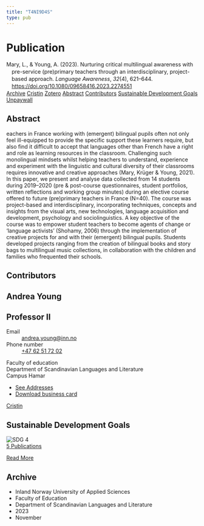 ```yaml
---
title: "T4NI9D4S"
type: pub
---
```

<h1>Publication</h1>
<article id="csl-bib-container-T4NI9D4S" class="csl-bib-container">
  <div class="csl-bib-body" style="line-height: 1.35; padding-left: 1em; text-indent:-1em;">
  <div class="csl-entry">Mary, L., &amp; Young, A. (2023). Nurturing critical multilingual awareness with pre-service (pre)primary teachers through an interdisciplinary, project-based approach. <i>Language Awareness</i>, <i>32</i>(4), 621&#x2013;644. <a href="https://doi.org/10.1080/09658416.2023.2274551">https://doi.org/10.1080/09658416.2023.2274551</a></div>
</div>
  <div class="csl-bib-buttons">
    <a href="#taxonomy-article-T4NI9D4S" class="csl-bib-button">Archive</a>
    <a href="https://app.cristin.no/results/show.jsf?id=2199811" alt="Cristin URL" class="csl-bib-button">Cristin</a>
    <a href="http://zotero.org/groups/5402882/items/T4NI9D4S" alt="Zotero URL" class="csl-bib-button">Zotero</a>
    <a href="#abstract-article-T4NI9D4S" class="csl-bib-button">Abstract</a>
    <a href="#contributors-article-T4NI9D4S" class="csl-bib-button">Contributors</a>
    <a href="#sdg-article-T4NI9D4S" class="csl-bib-button">Sustainable Development Goals</a>
    <a href="https://doi.org/10.1080/09658416.2023.2274551" class="csl-bib-button">Unpaywall</a>
  </div>
  <div id="csl-bib-meta-container-T4NI9D4S"></div>
</article>
<div id="csl-bib-meta-T4NI9D4S" class="csl-bib-meta">
  <article id="abstract-article-T4NI9D4S" class="abstract-article">
    <h1>Abstract</h1>
    eachers in France working with (emergent) bilingual pupils often not only feel ill-equipped to provide the specific support these learners require, but also find it difficult to accept that languages other than French have a right and role as learning resources in the classroom. Challenging such monolingual mindsets whilst helping teachers to understand, experience and experiment with the linguistic and cultural diversity of their classrooms requires innovative and creative approaches (Mary, Krüger &amp; Young, 2021). In this paper, we present and analyse data collected from 14 students during 2019–2020 (pre &amp; post-course questionnaires, student portfolios, written reflections and working group minutes) during an elective course offered to future (pre)primary teachers in France (N=40). The course was project-based and interdisciplinary, incorporating techniques, concepts and insights from the visual arts, new technologies, language acquisition and development, psychology and sociolinguistics. A key objective of the course was to empower student teachers to become agents of change or ‘language activists’ (Shohamy, 2006) through the implementation of creative projects for and with their (emergent) bilingual pupils. Students developed projects ranging from the creation of bilingual books and story bags to multilingual music collections, in collaboration with the children and families who frequented their schools.
  </article>
  <article id="contributors-article-T4NI9D4S" class="contributors-article">
    <h1>Contributors</h1>
    <div class="personas"> <div class="vrtx-hinn-person-card"> <div class="photo"> <i class="lar la-user-circle missing-person"></i> </div> <div class="info"> <hgroup><h1>Andrea Young</h1> <h2>Professor II</h2> </hgroup><dl> <dt>Email</dt> <dd> <a href="mailto:andrea.young@inn.no">andrea.young@inn.no</a> </dd> <dt>Phone number</dt> <dd><a href="tel:+4762517202"> +47 62 51 72 02 </a></dd> </dl> <p> Faculty of education<br> Department of Scandinavian Languages and Literature<br> Campus Hamar </p> <ul class="vrtx-hinn-links"> <li><a href="https://www.inn.no/english/find-an-employee/andrea-young.html#vrtx-hinn-addresses">See Addresses</a></li> <li><a href="https://www.inn.no/english/find-an-employee/andrea-young.html?vrtx=vcf">Download business card</a></li> </ul> </div> </div> <a href="https://app.cristin.no/persons/show.jsf?id=1673322" alt="Cristin URL" class="personas-cristin">Cristin</a> </div>
  </article>
  <article id="sdg-article-T4NI9D4S" class="sdg-article">
    <h1>Sustainable Development Goals</h1>
    <div class="sdg-container"><div id="sdg4" class="sdg"> <img src="{{< params subfolder >}}images/sdg/sdg04_en.png" class="image" alt="SDG 4"> <div class="sdg-overlay"> <a href="{{< params subfolder >}}en/archive/?sdg=4#archive" class="sdg-publication-count"><span>5</span> Publications</a> <p><a href="https://sdgs.un.org/goals/goal4" class="sdg-read-more">Read More</a></p> </div> </div></div>
  </article>
  <article id="taxonomy-article-T4NI9D4S" class="taxonomy-article">
    <h1>Archive</h1>
    <ul>
      <li>Inland Norway University of Applied Sciences</li>
      <li>Faculty of Education</li>
      <li>Department of Scandinavian Languages and Literature</li>
      <li>2023</li>
      <li>November</li>
    </ul>
  </article>
</div>
